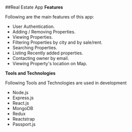 ##Real Estate App
**Features**

Following are the main features of this app:

* User Authentication.
* Adding / Removing Properties.
* Viewing Properties.
* Filtering Properties by city and by sale/rent.
* Searching Properties.
* Listing Recently added properties.
* Contacting owner by email.
* Viewing Property's location on Map.

**Tools and Technologies**

Following Tools and Technologies are used in development

* Node.js
* Express.js
* React.js
* MongoDB
* Redux
* Reactstrap
* Passport.js
